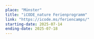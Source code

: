 ```yaml
---
place: "Münster"
title: "iCODE_nature Ferienprogramm"
link: "https://icode.ms/feriencamps/"
starting-date: 2025-07-14
ending-date: 2025-07-18
---
```

